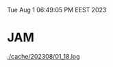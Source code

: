 Tue Aug  1 06:49:05 PM EEST 2023
# JAM
<a href='./cache/202308/01_18.log'>./cache/202308/01_18.log</a>
